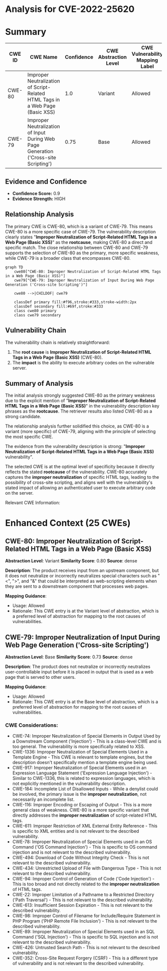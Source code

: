 # Analysis for CVE-2022-25620

# Summary
| CWE ID | CWE Name | Confidence | CWE Abstraction Level | CWE Vulnerability Mapping Label | CWE-Vulnerability Mapping Notes |
|---|---|---|---|---|---|
| CWE-80 | Improper Neutralization of Script-Related HTML Tags in a Web Page (Basic XSS) | 1.0 | Variant | Allowed | Primary CWE |
| CWE-79 | Improper Neutralization of Input During Web Page Generation ('Cross-site Scripting') | 0.75 | Base | Allowed | Secondary Candidate |

## Evidence and Confidence

*   **Confidence Score:** 0.9
*   **Evidence Strength:** HIGH

## Relationship Analysis
The primary CWE is CWE-80, which is a variant of CWE-79. This means CWE-80 is a more specific case of CWE-79. The vulnerability description clearly states "**Improper Neutralization of Script-Related HTML Tags in a Web Page (Basic XSS)**" as the **rootcause**, making CWE-80 a direct and specific match. The close relationship between CWE-80 and CWE-79 supports the selection of CWE-80 as the primary, more specific weakness, while CWE-79 is a broader class that encompasses CWE-80.

```mermaid
graph TD
    cwe80["CWE-80: Improper Neutralization of Script-Related HTML Tags in a Web Page (Basic XSS)"]
    cwe79["CWE-79: Improper Neutralization of Input During Web Page Generation ('Cross-site Scripting')"]
    
    cwe80 -->|CHILDOF| cwe79
    
    classDef primary fill:#f96,stroke:#333,stroke-width:2px
    classDef secondary fill:#69f,stroke:#333
    class cwe80 primary
    class cwe79 secondary
```

## Vulnerability Chain
The vulnerability chain is relatively straightforward:
1.  The **root cause** is **Improper Neutralization of Script-Related HTML Tags in a Web Page (Basic XSS)** (CWE-80).
2.  The **impact** is the ability to execute arbitrary codes on the vulnerable server.

## Summary of Analysis
The initial analysis strongly suggested CWE-80 as the primary weakness due to the explicit mention of "**Improper Neutralization of Script-Related HTML Tags in a Web Page (Basic XSS)**" in the vulnerability description key phrases as the **rootcause**. The retriever results also listed CWE-80 as a strong candidate.

The relationship analysis further solidified this choice, as CWE-80 is a variant (more specific) of CWE-79, aligning with the principle of selecting the most specific CWE.

The evidence from the vulnerability description is strong: "**Improper Neutralization of Script-Related HTML Tags in a Web Page (Basic XSS)** vulnerability".

The selected CWE is at the optimal level of specificity because it directly reflects the stated **rootcause** of the vulnerability. CWE-80 accurately captures the **improper neutralization** of specific HTML tags, leading to the possibility of cross-site scripting, and aligns well with the vulnerability's stated impact of allowing an authenticated user to execute arbitrary code on the server.

Relevant CWE Information:

# Enhanced Context (25 CWEs)

## CWE-80: Improper Neutralization of Script-Related HTML Tags in a Web Page (Basic XSS)
**Abstraction Level**: Variant
**Similarity Score**: 0.80
**Source**: dense

**Description**:
The product receives input from an upstream component, but it does not neutralize or incorrectly neutralizes special characters such as "<", ">", and "&" that could be interpreted as web-scripting elements when they are sent to a downstream component that processes web pages.

**Mapping Guidance**:
- Usage: Allowed
- Rationale: This CWE entry is at the Variant level of abstraction, which is a preferred level of abstraction for mapping to the root causes of vulnerabilities.

## CWE-79: Improper Neutralization of Input During Web Page Generation ('Cross-site Scripting')
**Abstraction Level**: Base
**Similarity Score**: 0.73
**Source**: dense

**Description**:
The product does not neutralize or incorrectly neutralizes user-controllable input before it is placed in output that is used as a web page that is served to other users.

**Mapping Guidance**:
- Usage: Allowed
- Rationale: This CWE entry is at the Base level of abstraction, which is a preferred level of abstraction for mapping to the root causes of vulnerabilities.

### CWE Considerations:
*   CWE-74: Improper Neutralization of Special Elements in Output Used by a Downstream Component ('Injection') - This is a class-level CWE and is too general. The vulnerability is more specifically related to XSS.
*   CWE-1336: Improper Neutralization of Special Elements Used in a Template Engine - This CWE is relevant to template engines, but the description doesn't specifically mention a template engine being used.
*   CWE-917: Improper Neutralization of Special Elements used in an Expression Language Statement ('Expression Language Injection') - Similar to CWE-1336, this is related to expression languages, which is not explicitly mentioned in the vulnerability description.
*   CWE-184: Incomplete List of Disallowed Inputs - While a denylist could be involved, the primary issue is the **improper neutralization**, not necessarily an incomplete list.
*   CWE-116: Improper Encoding or Escaping of Output - This is a more general class of weakness. CWE-80 is a more specific variant that directly addresses the **improper neutralization** of script-related HTML tags.
*   CWE-611: Improper Restriction of XML External Entity Reference - This is specific to XML entities and is not relevant to the described vulnerability.
*   CWE-78: Improper Neutralization of Special Elements used in an OS Command ('OS Command Injection') - This is specific to OS command injection and is not relevant to the described vulnerability.
*   CWE-494: Download of Code Without Integrity Check - This is not relevant to the described vulnerability.
*   CWE-434: Unrestricted Upload of File with Dangerous Type - This is not relevant to the described vulnerability.
*   CWE-94: Improper Control of Generation of Code ('Code Injection') - This is too broad and not directly related to the **improper neutralization** of HTML tags.
*   CWE-22: Improper Limitation of a Pathname to a Restricted Directory ('Path Traversal') - This is not relevant to the described vulnerability.
*   CWE-613: Insufficient Session Expiration - This is not relevant to the described vulnerability.
*   CWE-98: Improper Control of Filename for Include/Require Statement in PHP Program ('PHP Remote File Inclusion') - This is not relevant to the described vulnerability.
*   CWE-89: Improper Neutralization of Special Elements used in an SQL Command ('SQL Injection') - This is specific to SQL injection and is not relevant to the described vulnerability.
*   CWE-426: Untrusted Search Path - This is not relevant to the described vulnerability.
*   CWE-352: Cross-Site Request Forgery (CSRF) - This is a different type of vulnerability and is not relevant to the described vulnerability.